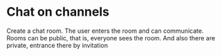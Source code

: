 # Chat on channels

Create a chat room.
The user enters the room and can communicate.
Rooms can be public, that is, everyone sees the room.
And also there are private, entrance there by invitation

